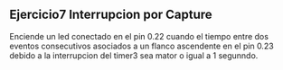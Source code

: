 ## Ejercicio7 Interrupcion por Capture
Enciende un led conectado en el pin 0.22 cuando el tiempo entre dos eventos consecutivos asociados a un flanco ascendente en el pin 0.23 debido a la interrupcion del timer3 sea mator o igual a 1 segunndo.
